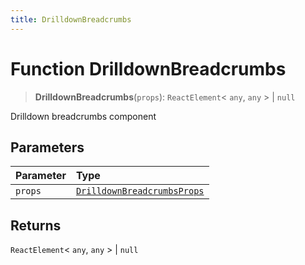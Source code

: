 ```yaml
---
title: DrilldownBreadcrumbs
---
```


# Function DrilldownBreadcrumbs

> **DrilldownBreadcrumbs**(`props`): `ReactElement`\< `any`, `any` \> \| `null`

Drilldown breadcrumbs component

## Parameters

| Parameter | Type |
| :------ | :------ |
| `props` | [`DrilldownBreadcrumbsProps`](../interfaces/interface.DrilldownBreadcrumbsProps.md) |

## Returns

`ReactElement`\< `any`, `any` \> \| `null`
